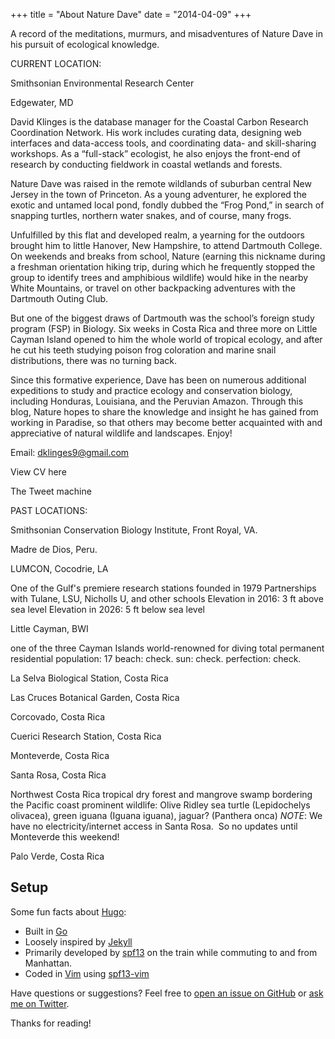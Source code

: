+++
title = "About Nature Dave"
date = "2014-04-09"
+++



A record of the meditations, murmurs, and misadventures of Nature Dave in his pursuit of ecological knowledge.

CURRENT LOCATION:

Smithsonian Environmental Research Center

Edgewater, MD

David Klinges is the database manager for the Coastal Carbon Research Coordination Network. His work includes curating data, designing web interfaces and data-access tools, and coordinating data- and skill-sharing workshops. As a “full-stack” ecologist, he also enjoys the front-end of research by conducting fieldwork in coastal wetlands and forests.

Nature Dave was raised in the remote wildlands of suburban central New Jersey in the town of Princeton. As a young adventurer, he explored the exotic and untamed local pond, fondly dubbed the “Frog Pond,” in search of snapping turtles, northern water snakes, and of course, many frogs.

Unfulfilled by this flat and developed realm, a yearning for the outdoors brought him to little Hanover, New Hampshire, to attend Dartmouth College. On weekends and breaks from school, Nature (earning this nickname during a freshman orientation hiking trip, during which he frequently stopped the group to identify trees and amphibious wildlife) would hike in the nearby White Mountains, or travel on other backpacking adventures with the Dartmouth Outing Club.

But one of the biggest draws of Dartmouth was the school’s foreign study program (FSP) in Biology. Six weeks in Costa Rica and three more on Little Cayman Island opened to him the whole world of tropical ecology, and after he cut his teeth studying poison frog coloration and marine snail distributions, there was no turning back.

Since this formative experience, Dave has been on numerous additional expeditions to study and practice ecology and conservation biology, including Honduras, Louisiana, and the Peruvian Amazon. Through this blog, Nature hopes to share the knowledge and insight he has gained from working in Paradise, so that others may become better acquainted with and appreciative of natural wildlife and landscapes. Enjoy!

Email: dklinges9@gmail.com

View CV here

The Tweet machine

PAST LOCATIONS:

Smithsonian Conservation Biology Institute, Front Royal, VA.

Madre de Dios, Peru.

LUMCON, Cocodrie, LA

One of the Gulf's premiere research stations founded in 1979
Partnerships with Tulane, LSU, Nicholls U, and other schools
Elevation in 2016: 3 ft above sea level
Elevation in 2026: 5 ft below sea level

Little Cayman, BWI

one of the three Cayman Islands
world-renowned for diving
total permanent residential population: 17
beach: check. sun: check. perfection: check.

La Selva Biological Station, Costa Rica

Las Cruces Botanical Garden, Costa Rica

Corcovado, Costa Rica

Cuerici Research Station, Costa Rica

Monteverde, Costa Rica

Santa Rosa, Costa Rica

Northwest Costa Rica
tropical dry forest and mangrove swamp bordering the Pacific coast
prominent wildlife: Olive Ridley sea turtle (Lepidochelys olivacea), green iguana (Iguana iguana), jaguar? (Panthera onca)
*NOTE*: We have no electricity/internet access in Santa Rosa.  So no updates until Monteverde this weekend!

Palo Verde, Costa Rica


## Setup

Some fun facts about [Hugo](http://gohugo.io/):

* Built in [Go](http://golang.org/)
* Loosely inspired by [Jekyll](http://jekyllrb.com/)
* Primarily developed by [spf13](http://spf13.com/) on the train while commuting to and from Manhattan.
* Coded in [Vim](http://vim.org) using [spf13-vim](http://vim.spf13.com/)

Have questions or suggestions? Feel free to [open an issue on GitHub](https://github.com/spf13/hugo/issues/new) or [ask me on Twitter](https://twitter.com/spf13).

Thanks for reading!
